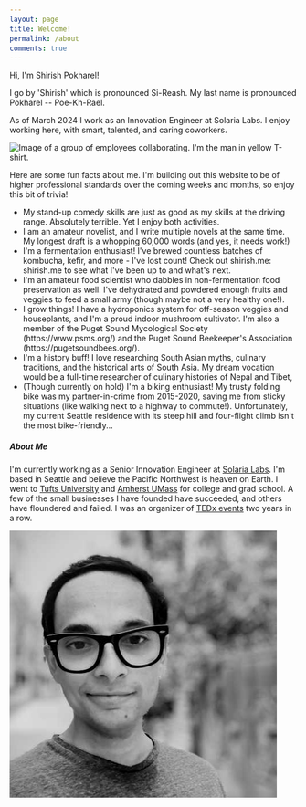 ```yaml
---
layout: page
title: Welcome!
permalink: /about
comments: true
---
```


<div class="row justify-content-between">
<div class="col-md-8 pr-5">

<p>Hi, I'm Shirish Pokharel!</p>

<p>I go by 'Shirish' which is pronounced Si-Reash. My last name is pronounced Pokharel -- Poe-Kh-Rael.</p>

<p>As of March 2024 I work as an Innovation Engineer at Solaria Labs. I enjoy working here, with smart, talented, and caring coworkers.</p>

<p class="mb-5"><img class="shadow-lg" alt="Image of a group of employees collaborating. I'm the man in yellow T-shirt." src="https://www.solarialabs.com/assets/images/bg-joinTeam.jpg"></p>

<p> Here are some fun facts about me. I'm building out this website to be of higher professional standards over the coming weeks and months, so enjoy this bit of trivia! </p>
<ul>
<li>My stand-up comedy skills are just as good as my skills at the driving range. Absolutely terrible. Yet I enjoy both activities.</li>
<li>I am an amateur novelist, and I write multiple novels at the same time. My longest draft is a whopping 60,000 words (and yes, it needs work!)</li>
<li>I'm a fermentation enthusiast! I've brewed countless batches of kombucha, kefir, and more - I've lost count! Check out shirish.me: shirish.me to see what I've been up to and what's next.</li>
<li>I'm an amateur food scientist who dabbles in non-fermentation food preservation as well. I've dehydrated and powdered enough fruits and veggies to feed a small army (though maybe not a very healthy one!).</li>
<li>I grow things! I have a hydroponics system for off-season veggies and houseplants, and I'm a proud indoor mushroom cultivator. I'm also a member of the Puget Sound Mycological Society (https://www.psms.org/) and the Puget Sound Beekeeper's Association (https://pugetsoundbees.org/).</li>
<li>I'm a history buff! I love researching South Asian myths, culinary traditions, and the historical arts of South Asia. My dream vocation would be a full-time researcher of culinary histories of Nepal and Tibet,</li>
<li>(Though currently on hold) I'm a biking enthusiast! My trusty folding bike was my partner-in-crime from 2015-2020, saving me from sticky situations (like walking next to a highway to commute!). Unfortunately, my current Seattle residence with its steep hill and four-flight climb isn't the most bike-friendly...</li>
</ul>
</div>

<div class="col-md-4">

<div class="sticky-top sticky-top-80">
<h5>About Me</h5>

<p> I'm currently working as a Senior Innovation Engineer at  <a target="_blank" href="https://www.solarialabs.com">Solaria Labs</a>. I'm based in Seattle and believe the Pacific Northwest is heaven on Earth. I went to <a target="_blank" href="https://www.tufts.edu">Tufts University</a> and <a target="_blank" href="https://www.cics.umass.edu">Amherst UMass</a> for college and grad school. A few of the small businesses I have founded have succeeded, and others have floundered and failed. I was an organizer of <a target="_blank" href="https://www.ted.com/tedx/events/6545">TEDx events</a> two years in a row.</p>

<div class="container">
<div class="row justify-content-md-center">
<div class="w-90 p-3">
<p class="mb-5"><img class="shadow-lg" alt="Image of the man described above." src="assets/images/lq1.jpg" id="homepage-image"></p>
</div>
</div>
</div>
</div>
</div>
</div>
